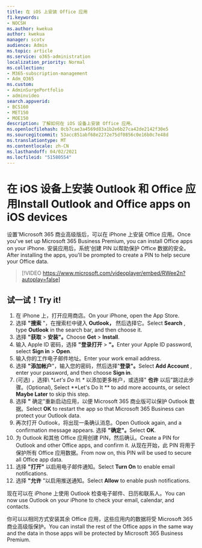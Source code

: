 ```yaml
---
title: 在 iOS 上安装 Office 应用
f1.keywords:
- NOCSH
ms.author: kwekua
author: kwekua
manager: scotv
audience: Admin
ms.topic: article
ms.service: o365-administration
localization_priority: Normal
ms.collection:
- M365-subscription-management
- Adm_O365
ms.custom:
- AdminSurgePortfolio
- adminvideo
search.appverid:
- BCS160
- MET150
- MOE150
description: 了解如何在 iOS 设备上安装 Office 应用。
ms.openlocfilehash: 0cb7cae3a4569d83a1b2e6b27ca42de2142f30e5
ms.sourcegitcommit: 53acc851abf68e2272e75df0856c0e16b0c7e48d
ms.translationtype: MT
ms.contentlocale: zh-CN
ms.lasthandoff: 04/02/2021
ms.locfileid: "51580554"
---
```

# <a name="install-outlook-and-office-apps-on-ios-devices"></a><span data-ttu-id="af4f6-103">在 iOS 设备上安装 Outlook 和 Office 应用</span><span class="sxs-lookup"><span data-stu-id="af4f6-103">Install Outlook and Office apps on iOS devices</span></span>

<span data-ttu-id="af4f6-104">设置&#39;Microsoft 365 商业高级版后，可以在 iPhone 上安装 Office 应用。</span><span class="sxs-lookup"><span data-stu-id="af4f6-104">Once you&#39;ve set up Microsoft 365 Business Premium, you can install Office apps on your iPhone.</span></span> <span data-ttu-id="af4f6-105">安装应用后，系统&#39;创建 PIN 以帮助保护 Office 数据的安全。</span><span class="sxs-lookup"><span data-stu-id="af4f6-105">After installing the apps, you&#39;ll be prompted to create a PIN to help secure your Office data.</span></span>

> [!VIDEO https://www.microsoft.com/videoplayer/embed/RWee2n?autoplay=false]

## <a name="try-it"></a><span data-ttu-id="af4f6-106">试一试！</span><span class="sxs-lookup"><span data-stu-id="af4f6-106">Try it!</span></span>

1. <span data-ttu-id="af4f6-107">在 iPhone 上，打开应用商店。</span><span class="sxs-lookup"><span data-stu-id="af4f6-107">On your iPhone, open the App Store.</span></span>
2. <span data-ttu-id="af4f6-108">选择  **"搜索** "，在搜索栏中键入  **Outlook，** 然后选择它。</span><span class="sxs-lookup"><span data-stu-id="af4f6-108">Select  **Search** , type  **Outlook** in the search bar, and then choose it.</span></span>
3. <span data-ttu-id="af4f6-109">选择 **"获取**   >   **安装"。**</span><span class="sxs-lookup"><span data-stu-id="af4f6-109">Choose  **Get**  >  **Install**.</span></span>
4. <span data-ttu-id="af4f6-110">输入 Apple ID 密码，选择 **"登录打开**  >   **"。**</span><span class="sxs-lookup"><span data-stu-id="af4f6-110">Enter your Apple ID password, select **Sign in** >  **Open**.</span></span>
5. <span data-ttu-id="af4f6-111">输入你的工作电子邮件地址。</span><span class="sxs-lookup"><span data-stu-id="af4f6-111">Enter your work email address.</span></span>
6. <span data-ttu-id="af4f6-112">选择 **"添加帐户**"，输入您的密码，然后选择"**登录"。**</span><span class="sxs-lookup"><span data-stu-id="af4f6-112">Select  **Add Account** , enter your password, and then choose  **Sign in**.</span></span>
7. <span data-ttu-id="af4f6-113"> (可选) ，选择\ \**Let's Do It\ \** 以添加更多帐户，或选择"  **也许**  以后"跳过此步骤。</span><span class="sxs-lookup"><span data-stu-id="af4f6-113">(Optional), Select  \*\*Let's Do It \*\* to add more accounts, or select  **Maybe Later**  to skip this step.</span></span>
8. <span data-ttu-id="af4f6-114">选择  **"** 确定"重新启动应用，以便 Microsoft 365 商业版可以保护 Outlook 数据。</span><span class="sxs-lookup"><span data-stu-id="af4f6-114">Select  **OK** to restart the app so that Microsoft 365 Business  can protect your Outlook data.</span></span>
9. <span data-ttu-id="af4f6-115">再次打开 Outlook，将出现一条确认消息。</span><span class="sxs-lookup"><span data-stu-id="af4f6-115">Open Outlook again, and a confirmation message appears.</span></span> <span data-ttu-id="af4f6-116">选择 **"确定"。**</span><span class="sxs-lookup"><span data-stu-id="af4f6-116">Select  **OK**.</span></span>
10. <span data-ttu-id="af4f6-117">为 Outlook 和其他 Office 应用创建 PIN，然后确认。</span><span class="sxs-lookup"><span data-stu-id="af4f6-117">Create a PIN for Outlook and other Office apps, and confirm it.</span></span> <span data-ttu-id="af4f6-118">从现在开始，此 PIN 将用于保护所有 Office 应用数据。</span><span class="sxs-lookup"><span data-stu-id="af4f6-118">From now on, this PIN will be used to secure all Office app data.</span></span>
11. <span data-ttu-id="af4f6-119">选择  **"打开"**  以启用电子邮件通知。</span><span class="sxs-lookup"><span data-stu-id="af4f6-119">Select  **Turn On**  to enable email notifications.</span></span>
12. <span data-ttu-id="af4f6-120">选择  **"允许** "以启用推送通知。</span><span class="sxs-lookup"><span data-stu-id="af4f6-120">Select  **Allow** to enable push notifications.</span></span>

<span data-ttu-id="af4f6-121">现在可以在 iPhone 上使用 Outlook 检查电子邮件、日历和联系人。</span><span class="sxs-lookup"><span data-stu-id="af4f6-121">You can now use Outlook on your iPhone to check your email, calendar, and contacts.</span></span>

<span data-ttu-id="af4f6-122">你可以以相同方式安装其余 Office 应用，这些应用内的数据将受 Microsoft 365 商业高级版保护。</span><span class="sxs-lookup"><span data-stu-id="af4f6-122">You can install the rest of the Office apps in the same way and the data in those apps will be protected by Microsoft 365 Business Premium.</span></span>